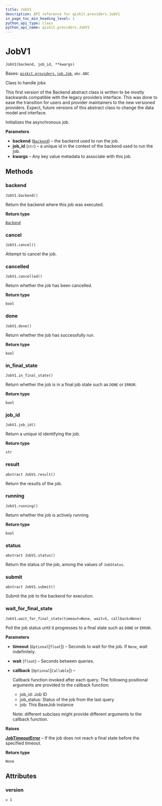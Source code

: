 ```yaml
---
title: JobV1
description: API reference for qiskit.providers.JobV1
in_page_toc_min_heading_level: 1
python_api_type: class
python_api_name: qiskit.providers.JobV1
---
```


# JobV1

<span id="qiskit.providers.JobV1" />

`JobV1(backend, job_id, **kwargs)`

Bases: [`qiskit.providers.job.Job`](qiskit.providers.Job "qiskit.providers.job.Job"), `abc.ABC`

Class to handle jobs

This first version of the Backend abstract class is written to be mostly backwards compatible with the legacy providers interface. This was done to ease the transition for users and provider maintainers to the new versioned providers. Expect, future versions of this abstract class to change the data model and interface.

Initializes the asynchronous job.

**Parameters**

*   **backend** ([`Backend`](qiskit.providers.Backend "qiskit.providers.backend.Backend")) – the backend used to run the job.
*   **job\_id** (`str`) – a unique id in the context of the backend used to run the job.
*   **kwargs** – Any key value metadata to associate with this job.

## Methods

### backend

<span id="qiskit.providers.JobV1.backend" />

`JobV1.backend()`

Return the backend where this job was executed.

**Return type**

[`Backend`](qiskit.providers.Backend "qiskit.providers.backend.Backend")

### cancel

<span id="qiskit.providers.JobV1.cancel" />

`JobV1.cancel()`

Attempt to cancel the job.

### cancelled

<span id="qiskit.providers.JobV1.cancelled" />

`JobV1.cancelled()`

Return whether the job has been cancelled.

**Return type**

`bool`

### done

<span id="qiskit.providers.JobV1.done" />

`JobV1.done()`

Return whether the job has successfully run.

**Return type**

`bool`

### in\_final\_state

<span id="qiskit.providers.JobV1.in_final_state" />

`JobV1.in_final_state()`

Return whether the job is in a final job state such as `DONE` or `ERROR`.

**Return type**

`bool`

### job\_id

<span id="qiskit.providers.JobV1.job_id" />

`JobV1.job_id()`

Return a unique id identifying the job.

**Return type**

`str`

### result

<span id="qiskit.providers.JobV1.result" />

`abstract JobV1.result()`

Return the results of the job.

### running

<span id="qiskit.providers.JobV1.running" />

`JobV1.running()`

Return whether the job is actively running.

**Return type**

`bool`

### status

<span id="qiskit.providers.JobV1.status" />

`abstract JobV1.status()`

Return the status of the job, among the values of `JobStatus`.

### submit

<span id="qiskit.providers.JobV1.submit" />

`abstract JobV1.submit()`

Submit the job to the backend for execution.

### wait\_for\_final\_state

<span id="qiskit.providers.JobV1.wait_for_final_state" />

`JobV1.wait_for_final_state(timeout=None, wait=5, callback=None)`

Poll the job status until it progresses to a final state such as `DONE` or `ERROR`.

**Parameters**

*   **timeout** (`Optional`\[`float`]) – Seconds to wait for the job. If `None`, wait indefinitely.

*   **wait** (`float`) – Seconds between queries.

*   **callback** (`Optional`\[`Callable`]) –

    Callback function invoked after each query. The following positional arguments are provided to the callback function:

    *   job\_id: Job ID
    *   job\_status: Status of the job from the last query
    *   job: This BaseJob instance

    Note: different subclass might provide different arguments to the callback function.

**Raises**

[**JobTimeoutError**](qiskit.providers.JobTimeoutError "qiskit.providers.JobTimeoutError") – If the job does not reach a final state before the specified timeout.

**Return type**

`None`

## Attributes

<span id="qiskit.providers.JobV1.version" />

### version

`= 1`

